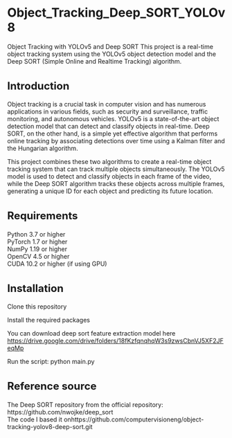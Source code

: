 # Object_Tracking_Deep_SORT_YOLOv8
Object Tracking with YOLOv5 and Deep SORT
This project is a real-time object tracking system using the YOLOv5 object detection model and the Deep SORT (Simple Online and Realtime Tracking) algorithm.
<h2 style="font-size: 24px;">Introduction</h2>
Object tracking is a crucial task in computer vision and has numerous applications in various fields, such as security and surveillance, traffic monitoring, and autonomous vehicles. YOLOv5 is a state-of-the-art object detection model that can detect and classify objects in real-time. Deep SORT, on the other hand, is a simple yet effective algorithm that performs online tracking by associating detections over time using a Kalman filter and the Hungarian algorithm.

This project combines these two algorithms to create a real-time object tracking system that can track multiple objects simultaneously. The YOLOv5 model is used to detect and classify objects in each frame of the video, while the Deep SORT algorithm tracks these objects across multiple frames, generating a unique ID for each object and predicting its future location.

<h2 style="font-size: 24px;">Requirements</h2>
Python 3.7 or higher</br>
PyTorch 1.7 or higher</br>
NumPy 1.19 or higher</br>
OpenCV 4.5 or higher</br>
CUDA 10.2 or higher (if using GPU)</br>

<h2 style="font-size: 24px;">Installation</h2>
Clone this repository

Install the required packages

You can download deep sort feature extraction model here https://drive.google.com/drive/folders/18fKzfqnqhqW3s9zwsCbnVJ5XF2JFeqMp

Run the script: python main.py

<h2 style="font-size: 24px;">Reference source</h2>
The Deep SORT repository from the official repository: https://github.com/nwojke/deep_sort</br>
The code I based it onhttps://github.com/computervisioneng/object-tracking-yolov8-deep-sort.git
